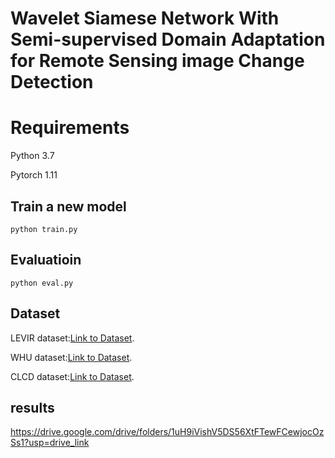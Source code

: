 # Wavelet Siamese Network With Semi-supervised Domain Adaptation for Remote Sensing image Change Detection


# Requirements
Python 3.7

Pytorch 1.11

## Train a new model
```
python train.py
```

## Evaluatioin
```
python eval.py
```

## Dataset
LEVIR dataset:[Link to Dataset](https://chenhao.in/LEVIR/).

WHU dataset:[Link to Dataset](https://study.rsgis.whu.edu.cn/pages/download/building_dataset.html).

CLCD dataset:[Link to Dataset](https://github.com/liumency/CropLand-CD).

## results
https://drive.google.com/drive/folders/1uH9iVishV5DS56XtFTewFCewjocOzSs1?usp=drive_link